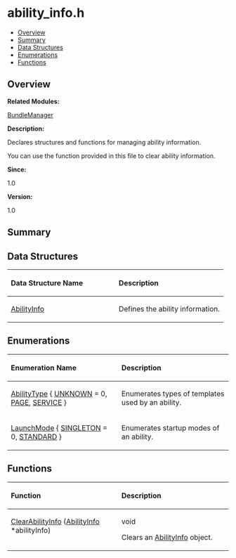 # ability\_info.h<a name="ZH-CN_TOPIC_0000001054479523"></a>

-   [Overview](#section16434738165626)
-   [Summary](#section955928244165626)
-   [Data Structures](#nested-classes)
-   [Enumerations](#enum-members)
-   [Functions](#func-members)

## **Overview**<a name="section16434738165626"></a>

**Related Modules:**

[BundleManager](BundleManager.md)

**Description:**

Declares structures and functions for managing ability information. 

You can use the function provided in this file to clear ability information.

**Since:**

1.0

**Version:**

1.0

## **Summary**<a name="section955928244165626"></a>

## Data Structures<a name="nested-classes"></a>

<a name="table248670706165626"></a>
<table><thead align="left"><tr id="row675828041165626"><th class="cellrowborder" valign="top" width="50%" id="mcps1.1.3.1.1"><p id="p665652263165626"><a name="p665652263165626"></a><a name="p665652263165626"></a>Data Structure Name</p>
</th>
<th class="cellrowborder" valign="top" width="50%" id="mcps1.1.3.1.2"><p id="p453054746165626"><a name="p453054746165626"></a><a name="p453054746165626"></a>Description</p>
</th>
</tr>
</thead>
<tbody><tr id="row2028803478165626"><td class="cellrowborder" valign="top" width="50%" headers="mcps1.1.3.1.1 "><p id="p686140661165626"><a name="p686140661165626"></a><a name="p686140661165626"></a><a href="AbilityInfo.md">AbilityInfo</a></p>
</td>
<td class="cellrowborder" valign="top" width="50%" headers="mcps1.1.3.1.2 "><p id="p1024044014165626"><a name="p1024044014165626"></a><a name="p1024044014165626"></a>Defines the ability information. </p>
</td>
</tr>
</tbody>
</table>

## Enumerations<a name="enum-members"></a>

<a name="table535420925165626"></a>
<table><thead align="left"><tr id="row1372575849165626"><th class="cellrowborder" valign="top" width="50%" id="mcps1.1.3.1.1"><p id="p456918762165626"><a name="p456918762165626"></a><a name="p456918762165626"></a>Enumeration Name</p>
</th>
<th class="cellrowborder" valign="top" width="50%" id="mcps1.1.3.1.2"><p id="p980846865165626"><a name="p980846865165626"></a><a name="p980846865165626"></a>Description</p>
</th>
</tr>
</thead>
<tbody><tr id="row1923323290165626"><td class="cellrowborder" valign="top" width="50%" headers="mcps1.1.3.1.1 "><p id="p201189748165626"><a name="p201189748165626"></a><a name="p201189748165626"></a><a href="BundleManager.md#ga44b675d687acff3d739404c1227b4259">AbilityType</a> { <a href="BundleManager.md#gga44b675d687acff3d739404c1227b4259a6ce26a62afab55d7606ad4e92428b30c">UNKNOWN</a> = 0, <a href="BundleManager.md#gga44b675d687acff3d739404c1227b4259ab788d9e2cde88d51a5cda409f75db490">PAGE</a>, <a href="BundleManager.md#gga44b675d687acff3d739404c1227b4259a5f6d448017ecd0a56245e38b76596e07">SERVICE</a> }</p>
</td>
<td class="cellrowborder" valign="top" width="50%" headers="mcps1.1.3.1.2 "><p id="p507090948165626"><a name="p507090948165626"></a><a name="p507090948165626"></a>Enumerates types of templates used by an ability. </p>
</td>
</tr>
<tr id="row1404702314165626"><td class="cellrowborder" valign="top" width="50%" headers="mcps1.1.3.1.1 "><p id="p1765228835165626"><a name="p1765228835165626"></a><a name="p1765228835165626"></a><a href="BundleManager.md#ga605d46d860e356a74db6842e66522854">LaunchMode</a> { <a href="BundleManager.md#gga605d46d860e356a74db6842e66522854a57da18394d2f90538c40b0b8d4a3a3c7">SINGLETON</a> = 0, <a href="BundleManager.md#gga605d46d860e356a74db6842e66522854a9de934790934fe831fe946c851e8338e">STANDARD</a> }</p>
</td>
<td class="cellrowborder" valign="top" width="50%" headers="mcps1.1.3.1.2 "><p id="p664042501165626"><a name="p664042501165626"></a><a name="p664042501165626"></a>Enumerates startup modes of an ability. </p>
</td>
</tr>
</tbody>
</table>

## Functions<a name="func-members"></a>

<a name="table1588188847165626"></a>
<table><thead align="left"><tr id="row649737844165626"><th class="cellrowborder" valign="top" width="50%" id="mcps1.1.3.1.1"><p id="p186892221165626"><a name="p186892221165626"></a><a name="p186892221165626"></a>Function</p>
</th>
<th class="cellrowborder" valign="top" width="50%" id="mcps1.1.3.1.2"><p id="p1827120758165626"><a name="p1827120758165626"></a><a name="p1827120758165626"></a>Description</p>
</th>
</tr>
</thead>
<tbody><tr id="row2040372253165626"><td class="cellrowborder" valign="top" width="50%" headers="mcps1.1.3.1.1 "><p id="p723798383165626"><a name="p723798383165626"></a><a name="p723798383165626"></a><a href="BundleManager.md#ga7377545918725f75645b59b1b7a319fa">ClearAbilityInfo</a> (<a href="AbilityInfo.md">AbilityInfo</a> *abilityInfo)</p>
</td>
<td class="cellrowborder" valign="top" width="50%" headers="mcps1.1.3.1.2 "><p id="p109750362165626"><a name="p109750362165626"></a><a name="p109750362165626"></a>void </p>
<p id="p1054575148165626"><a name="p1054575148165626"></a><a name="p1054575148165626"></a>Clears an <a href="AbilityInfo.md">AbilityInfo</a> object. </p>
</td>
</tr>
</tbody>
</table>

